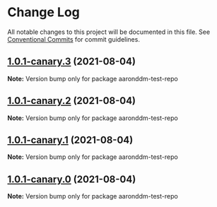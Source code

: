 # Change Log

All notable changes to this project will be documented in this file.
See [Conventional Commits](https://conventionalcommits.org) for commit guidelines.

## [1.0.1-canary.3](https://github.com/AaronDDM/npm-lerna-test-pacakge/compare/v1.0.1-canary.2...v1.0.1-canary.3) (2021-08-04)

**Note:** Version bump only for package aaronddm-test-repo





## [1.0.1-canary.2](https://github.com/AaronDDM/npm-lerna-test-pacakge/compare/v1.0.1-canary.1...v1.0.1-canary.2) (2021-08-04)

**Note:** Version bump only for package aaronddm-test-repo





## [1.0.1-canary.1](https://github.com/AaronDDM/npm-lerna-test-pacakge/compare/v1.0.1-canary.0...v1.0.1-canary.1) (2021-08-04)

**Note:** Version bump only for package aaronddm-test-repo





## [1.0.1-canary.0](https://github.com/AaronDDM/npm-lerna-test-pacakge/compare/v1.0.1-alpha.0...v1.0.1-canary.0) (2021-08-04)

**Note:** Version bump only for package aaronddm-test-repo

